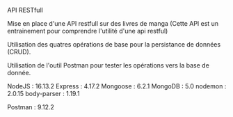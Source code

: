 API RESTfull 

Mise en place d'une API restfull sur des livres de manga
(Cette API est un entrainement pour comprendre l'utilité d'une api restful)

Utilisation des quatres opérations de base pour la persistance de données (CRUD).

Utilisation de l'outil Postman pour tester les opérations vers la base de donnée.

NodeJS : 16.13.2
Express : 4.17.2
Mongoose : 6.2.1
MongoDB : 5.0
nodemon : 2.0.15
body-parser : 1.19.1

Postman : 9.12.2

